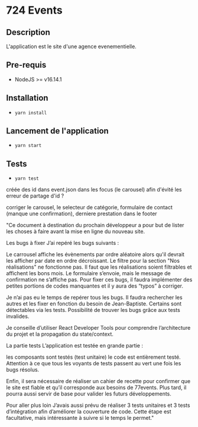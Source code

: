 # 724 Events

## Description
L'application est le site d'une agence evenementielle.
## Pre-requis
- NodeJS  >= v16.14.1

## Installation
- `yarn install`

## Lancement de l'application
- `yarn start`

## Tests
- `yarn test`


créée des id dans event.json dans les focus (le carousel) afin d'évité les erreur de partage d'id ?





corriger le carousel, le selecteur de catégorie, formulaire de contact (manque une confirmation), derniere prestation dans le footer


"Ce document à destination du prochain développeur a pour but de lister les choses à faire avant la mise en ligne du nouveau site.

Les bugs à fixer
J’ai repéré les bugs suivants :

Le carrousel affiche les évènements par ordre aléatoire alors qu'il devrait les afficher par date en ordre décroissant.
Le filtre pour la section "Nos réalisations" ne fonctionne pas. Il faut que les réalisations soient filtrables et affichent les bons mois.
Le formulaire s’envoie, mais le message de confirmation ne s’affiche pas.
Pour fixer ces bugs, il faudra implémenter des petites portions de codes manquantes et il y aura des “typos” à corriger.

Je n’ai pas eu le temps de repérer tous les bugs. Il faudra rechercher les autres et les fixer en fonction du besoin de Jean-Baptiste. Certains sont détectables via les tests. Possibilité de trouver les bugs grâce aux tests invalides.

Je conseille d’utiliser React Developer Tools pour comprendre l’architecture du projet et la propagation du state/context.

La partie tests
L’application est testée en grande partie :

les composants sont testés (test unitaire)
le code est entièrement testé.
Attention à ce que tous les voyants de tests passent au vert une fois les bugs résolus.

Enfin, il sera nécessaire de réaliser un cahier de recette pour confirmer que le site est fiable et qu’il corresponde aux besoins de 77events. Plus tard, il pourra aussi servir de base pour valider les futurs développements.

Pour aller plus loin
J’avais aussi prévu de réaliser 3 tests unitaires et 3 tests d’intégration afin d’améliorer la couverture de code. Cette étape est facultative, mais intéressante à suivre si le temps le permet."
